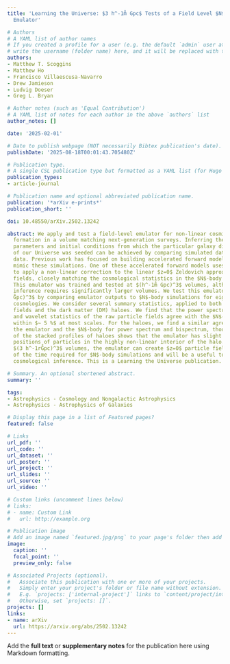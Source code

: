 ```yaml
---
title: 'Learning the Universe: $3 h^-1m̊ Gpc$ Tests of a Field Level $N$-body Simulation
  Emulator'

# Authors
# A YAML list of author names
# If you created a profile for a user (e.g. the default `admin` user at `content/authors/admin/`), 
# write the username (folder name) here, and it will be replaced with their full name and linked to their profile.
authors:
- Matthew T. Scoggins
- Matthew Ho
- Francisco Villaescusa-Navarro
- Drew Jamieson
- Ludvig Doeser
- Greg L. Bryan

# Author notes (such as 'Equal Contribution')
# A YAML list of notes for each author in the above `authors` list
author_notes: []

date: '2025-02-01'

# Date to publish webpage (NOT necessarily Bibtex publication's date).
publishDate: '2025-08-18T00:01:43.705480Z'

# Publication type.
# A single CSL publication type but formatted as a YAML list (for Hugo requirements).
publication_types:
- article-journal

# Publication name and optional abbreviated publication name.
publication: '*arXiv e-prints*'
publication_short: ''

doi: 10.48550/arXiv.2502.13242

abstract: We apply and test a field-level emulator for non-linear cosmic structure
  formation in a volume matching next-generation surveys. Inferring the cosmological
  parameters and initial conditions from which the particular galaxy distribution
  of our Universe was seeded can be achieved by comparing simulated data to observational
  data. Previous work has focused on building accelerated forward models that efficiently
  mimic these simulations. One of these accelerated forward models uses machine learning
  to apply a non-linear correction to the linear $z=0$ Zeldovich approximation (ZA)
  fields, closely matching the cosmological statistics in the $N$-body simulation.
  This emulator was trained and tested at $(h^-1m̊ Gpc)^3$ volumes, although cosmological
  inference requires significantly larger volumes. We test this emulator at $(3 h^-1
  ̊Gpc)^3$ by comparing emulator outputs to $N$-body simulations for eight unique
  cosmologies. We consider several summary statistics, applied to both the raw particle
  fields and the dark matter (DM) haloes. We find that the power spectrum, bispectrum
  and wavelet statistics of the raw particle fields agree with the $N$-body simulations
  within $∼ 5 %$ at most scales. For the haloes, we find a similar agreement between
  the emulator and the $N$-body for power spectrum and bispectrum, though a comparison
  of the stacked profiles of haloes shows that the emulator has slight errors in the
  positions of particles in the highly non-linear interior of the halo. At these large
  $(3 h^-1rG̊pc)^3$ volumes, the emulator can create $z=0$ particle fields in a thousandth
  of the time required for $N$-body simulations and will be a useful tool for large-scale
  cosmological inference. This is a Learning the Universe publication.

# Summary. An optional shortened abstract.
summary: ''

tags:
- Astrophysics - Cosmology and Nongalactic Astrophysics
- Astrophysics - Astrophysics of Galaxies

# Display this page in a list of Featured pages?
featured: false

# Links
url_pdf: ''
url_code: ''
url_dataset: ''
url_poster: ''
url_project: ''
url_slides: ''
url_source: ''
url_video: ''

# Custom links (uncomment lines below)
# links:
# - name: Custom Link
#   url: http://example.org

# Publication image
# Add an image named `featured.jpg/png` to your page's folder then add a caption below.
image:
  caption: ''
  focal_point: ''
  preview_only: false

# Associated Projects (optional).
#   Associate this publication with one or more of your projects.
#   Simply enter your project's folder or file name without extension.
#   E.g. `projects: ['internal-project']` links to `content/project/internal-project/index.md`.
#   Otherwise, set `projects: []`.
projects: []
links:
- name: arXiv
  url: https://arxiv.org/abs/2502.13242
---
```


Add the **full text** or **supplementary notes** for the publication here using Markdown formatting.
